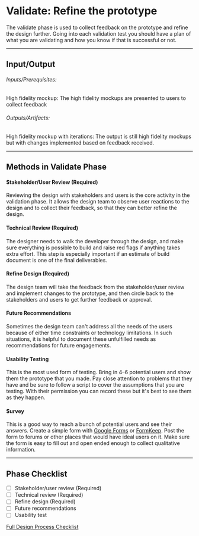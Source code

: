 # Validate: Refine the prototype

The validate phase is used to collect feedback on the prototype and refine the design further.
Going into each validation test you should have a plan of what you are validating and how you
know if that is successful or not.

---
## Input/Output

###### Inputs/Prerequisites:
High fidelity mockup: The high fidelity mockups are presented to users to collect feedback

###### Outputs/Artifacts:
High fidelity mockup with iterations: The output is still high fidelity mockups but with changes implemented based on feedback received.

---


## Methods in Validate Phase

#### Stakeholder/User Review (Required)

Reviewing the design with stakeholders and users is the core activity in the validation phase. It allows the design team to observe user reactions to the design and to collect their feedback, so that they can better refine the design.


#### Technical Review (Required)

The designer needs to walk the developer through the design, and make sure everything is possible to build and raise red flags if anything takes extra effort. This step is especially important if an estimate of build document is one of the final deliverables.


#### Refine Design (Required)

The design team will take the feedback from the stakeholder/user review and implement changes to the prototype, and then circle back to the stakeholders and users to get further feedback or approval.


#### Future Recommendations

Sometimes the design team can't address all the needs of the users because of either time constraints or technology limitations. In such situations, it is helpful to document these unfulfilled needs as recommendations for future engagements. 


#### Usability Testing

This is the most used form of testing. Bring in 4–6 potential users and show
them the prototype that you made. Pay close attention to problems that they have
and be sure to follow a script to cover the assumptions that you are testing.
With their permission you can record these but it's best to see them as they happen.


#### Survey

This is a good way to reach a bunch of potential users and see their answers.
Create a simple form with [Google Forms](http://www.google.com/forms/about/)
or [FormKeep](https://formkeep.com/).
Post the form to forums or other places that would have ideal users on it.
Make sure the form is easy to fill out
and open ended enough to collect qualitative information.

---

## Phase Checklist

- [ ] Stakeholder/user review (Required)
- [ ] Technical review (Required)
- [ ] Refine design (Required)
- [ ] Future recommendations
- [ ] Usability test

[Full Design Process Checklist](https://github.com/axisgroup/design-process/blob/master/Design%20Process%20Checklist.md)

